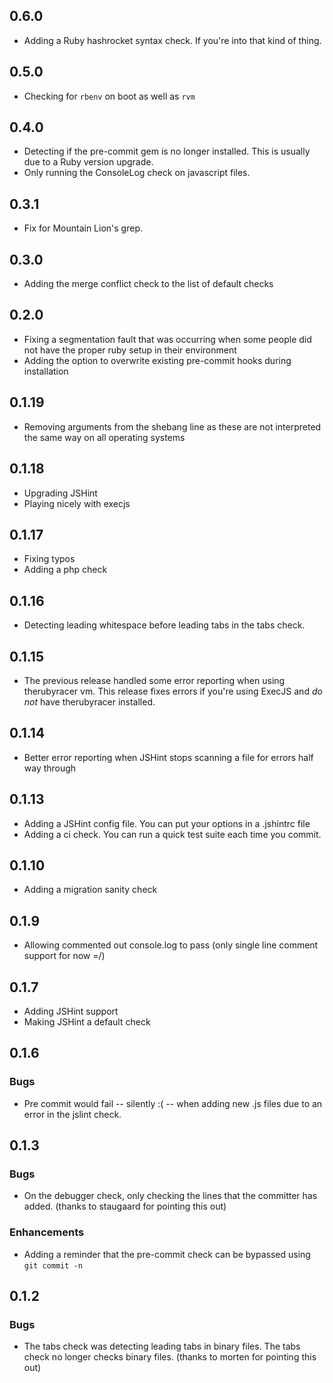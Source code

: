 ## 0.6.0

* Adding a Ruby hashrocket syntax check. If you're into that kind of thing.

## 0.5.0

* Checking for `rbenv` on boot as well as `rvm`

## 0.4.0

* Detecting if the pre-commit gem is no longer installed. This is usually due to a Ruby version upgrade.
* Only running the ConsoleLog check on javascript files.

## 0.3.1

* Fix for Mountain Lion's grep.

## 0.3.0

* Adding the merge conflict check to the list of default checks

## 0.2.0

* Fixing a segmentation fault that was occurring when some people did not have the proper ruby setup in their environment
* Adding the option to overwrite existing pre-commit hooks during installation

## 0.1.19

* Removing arguments from the shebang line as these are not interpreted the same way on all operating systems

## 0.1.18

* Upgrading JSHint
* Playing nicely with execjs

## 0.1.17

* Fixing typos
* Adding a php check

## 0.1.16

* Detecting leading whitespace before leading tabs in the tabs check.

## 0.1.15

* The previous release handled some error reporting when using therubyracer vm. This release fixes errors if you're using ExecJS and *do not* have therubyracer installed.

## 0.1.14

* Better error reporting when JSHint stops scanning a file for errors half way through

## 0.1.13

* Adding a JSHint config file. You can put your options in a .jshintrc file
* Adding a ci check. You can run a quick test suite each time you commit.

## 0.1.10

* Adding a migration sanity check

## 0.1.9

* Allowing commented out console.log to pass (only single line comment support for now =/)

## 0.1.7

* Adding JSHint support
* Making JSHint a default check

## 0.1.6

### Bugs
* Pre commit would fail -- silently :( -- when adding new .js files due to an error in the jslint check.

## 0.1.3

### Bugs
* On the debugger check, only checking the lines that the committer has added. (thanks to staugaard for pointing this out)

### Enhancements
* Adding a reminder that the pre-commit check can be bypassed using `git commit -n`

## 0.1.2

### Bugs
* The tabs check was detecting leading tabs in binary files. The tabs check no longer checks binary files. (thanks to morten for pointing this out)
